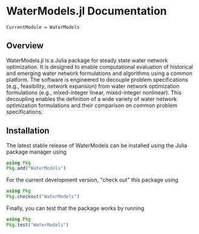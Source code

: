 # WaterModels.jl Documentation
```@meta
CurrentModule = WaterModels
```

## Overview
WaterModels.jl is a Julia package for steady state water network optimization.
It is designed to enable computational evaluation of historical and emerging water network formulations and algorithms using a common platform.
The software is engineered to decouple problem specifications (e.g., feasibility, network expansion) from water network optimization formulations (e.g., mixed-integer linear, mixed-integer nonlinear).
This decoupling enables the definition of a wide variety of water network optimization formulations and their comparison on common problem specifications.

## Installation
The latest stable release of WaterModels can be installed using the Julia package manager using

```julia
using Pkg
Pkg.add("WaterModels")
```

For the current development version, "check out" this package using
```julia
using Pkg
Pkg.checkout("WaterModels")
```

Finally, you can test that the package works by running
```julia
using Pkg
Pkg.test("WaterModels")
```
